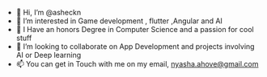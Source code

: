 - 👋 Hi, I’m @asheckn
- 👀 I’m interested in Game development , flutter ,Angular and AI
- 🌱 I Have an honors Degree in Computer Science and a passion for cool stuff
- 💞️ I’m looking to collaborate on App Development and projects involving AI or Deep learning 
- 📫 You can get in Touch with me on my email, nyasha.ahove@gmail.com

<!---
asheckn/asheckn is a ✨ special ✨ repository because its `README.md` (this file) appears on your GitHub profile.
You can click the Preview link to take a look at your changes.
--->
